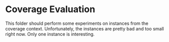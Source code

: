 # Coverage Evaluation

This folder should perform some experiments on instances from the coverage context.
Unfortunately, the instances are pretty bad and too small right now.
Only one instance is interesting.